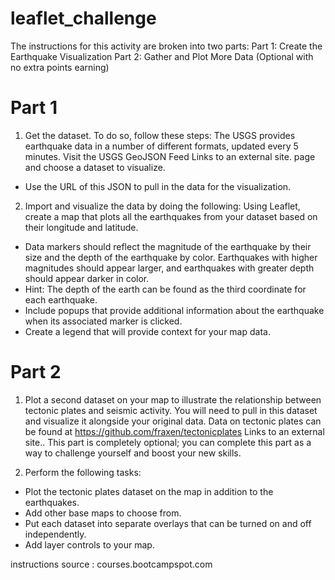 # leaflet_challenge

The instructions for this activity are broken into two parts:
Part 1: Create the Earthquake Visualization
Part 2: Gather and Plot More Data (Optional with no extra points earning)

# Part 1
1. Get the dataset. To do so, follow these steps: The USGS provides earthquake data in a number of different formats, updated every 5 minutes. Visit the USGS GeoJSON Feed Links to an external site. page and choose a dataset to visualize.
  - Use the URL of this JSON to pull in the data for the visualization.
2. Import and visualize the data by doing the following: Using Leaflet, create a map that plots all the earthquakes from your dataset based on their longitude and latitude.
  - Data markers should reflect the magnitude of the earthquake by their size and the depth of the earthquake by color. Earthquakes with higher magnitudes should appear larger, and earthquakes with greater depth should appear darker in color.
  - Hint: The depth of the earth can be found as the third coordinate for each earthquake.
  - Include popups that provide additional information about the earthquake when its associated marker is clicked.
  - Create a legend that will provide context for your map data.


# Part 2
1. Plot a second dataset on your map to illustrate the relationship between tectonic plates and seismic activity. You will need to pull in this dataset and visualize it alongside your original data. Data on tectonic plates can be found at https://github.com/fraxen/tectonicplates Links to an external site..
This part is completely optional; you can complete this part as a way to challenge yourself and boost your new skills.

2. Perform the following tasks:
  - Plot the tectonic plates dataset on the map in addition to the earthquakes.
  - Add other base maps to choose from.
  - Put each dataset into separate overlays that can be turned on and off independently.
  - Add layer controls to your map.


instructions source : courses.bootcampspot.com
